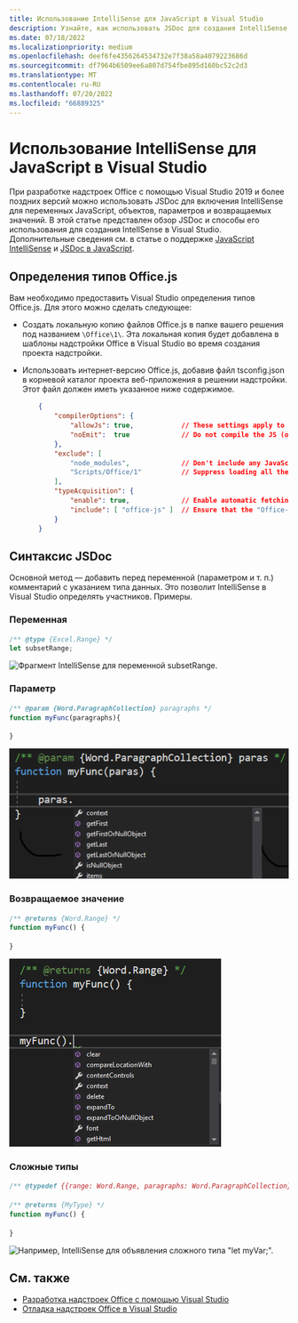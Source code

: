 ```yaml
---
title: Использование IntelliSense для JavaScript в Visual Studio
description: Узнайте, как использовать JSDoc для создания IntelliSense для переменных JavaScript, объектов, параметров и возвращаемых значений.
ms.date: 07/18/2022
ms.localizationpriority: medium
ms.openlocfilehash: deef6fe4356264534732e7f38a58a4079223686d
ms.sourcegitcommit: df7964b6509ee6a807d754fbe895d160bc52c2d3
ms.translationtype: MT
ms.contentlocale: ru-RU
ms.lasthandoff: 07/20/2022
ms.locfileid: "66889325"
---
```

# <a name="get-javascript-intellisense-in-visual-studio"></a>Использование IntelliSense для JavaScript в Visual Studio

При разработке надстроек Office с помощью Visual Studio 2019 и более поздних версий можно использовать JSDoc для включения IntelliSense для переменных JavaScript, объектов, параметров и возвращаемых значений. В этой статье представлен обзор JSDoc и способы его использования для создания IntellSense в Visual Studio. Дополнительные сведения см. в статье о поддержке [JavaScript IntelliSense](/visualstudio/ide/javascript-intellisense) и [JSDoc в JavaScript](https://github.com/Microsoft/TypeScript/wiki/JsDoc-support-in-JavaScript).

## <a name="officejs-type-definitions"></a>Определения типов Office.js

Вам необходимо предоставить Visual Studio определения типов Office.js. Для этого можно сделать следующее:

- Создать локальную копию файлов Office.js в папке вашего решения под названием `\Office\1\`. Эта локальная копия будет добавлена в шаблоны надстройки Office в Visual Studio во время создания проекта надстройки.
- Использовать интернет-версию Office.js, добавив файл tsconfig.json в корневой каталог проекта веб-приложения в решении надстройки. Этот файл должен иметь указанное ниже содержимое.

    ```json
        {
            "compilerOptions": {
                "allowJs": true,            // These settings apply to JavaScript files also.
                "noEmit":  true             // Do not compile the JS (or TS) files in this project.
            },
            "exclude": [
                "node_modules",             // Don't include any JavaScript found under "node_modules".
                "Scripts/Office/1"          // Suppress loading all the JavaScript files from the Office NuGet package.
            ],
            "typeAcquisition": {
                "enable": true,             // Enable automatic fetching of type definitions for detected JavaScript libraries.
                "include": [ "office-js" ]  // Ensure that the "Office-js" type definition is fetched.
            }
        }
    ```

## <a name="jsdoc-syntax"></a>Синтаксис JSDoc

Основной метод — добавить перед переменной (параметром и т. п.) комментарий с указанием типа данных. Это позволит IntelliSense в Visual Studio определять участников. Примеры.

### <a name="variable"></a>Переменная

```js
/** @type {Excel.Range} */
let subsetRange;
```

![Фрагмент IntelliSense для переменной subsetRange.](../images/intellisense-vs22-var.png)

### <a name="parameter"></a>Параметр

```js
/** @param {Word.ParagraphCollection} paragraphs */
function myFunc(paragraphs){

}
```

![Фрагмент intelliSense для параметра paras (параметр paragraphs в примере JavaScript).](../images/intellisense-vs17-param.png)

### <a name="return-value"></a>Возвращаемое значение

```js
/** @returns {Word.Range} */
function myFunc() {

}
```

![Фрагмент intelliSense для возвращаемого значения myFunc().](../images/intellisense-vs17-return.png)

### <a name="complex-types"></a>Сложные типы

```js
/** @typedef {{range: Word.Range, paragraphs: Word.ParagraphCollection}} MyType

/** @returns {MyType} */
function myFunc() {

}
```

![Например, IntelliSense для объявления сложного типа "let myVar;".](../images/intellisense-vs22-complex-type.png)

## <a name="see-also"></a>См. также

- [Разработка надстроек Office с помощью Visual Studio](develop-add-ins-visual-studio.md)
- [Отладка надстроек Office в Visual Studio](debug-office-add-ins-in-visual-studio.md)
